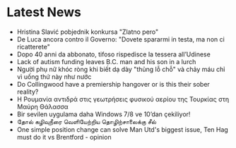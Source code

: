 # Latest News
-  Hristina Slavić pobjednik konkursa "Zlatno pero"
-  De Luca ancora contro il Governo: "Dovete spararmi in testa, ma non ci ricatterete"
-  Dopo 40 anni da abbonato, tifoso rispedisce la tessera all’Udinese
-  Lack of autism funding leaves B.C. man and his son in a lurch
-  Người phụ nữ khóc ròng khi biết dạ dày "thủng lỗ chỗ" và chảy máu chỉ vì uống thứ này như nước
-  Do Collingwood have a premiership hangover or is this their sober reality?
-  Η Ρουμανία αντιδρά στις γεωτρήσεις φυσικού αερίου της Τουρκίας στη Μαύρη Θάλασσα
-  Bir sevilen uygulama daha Windows 7/8 ve 10’dan çekiliyor!
-  தோல் கழிவுநீரை வெளியேற்றிய தொழிற்சாலைக்கு சீல்
-  One simple position change can solve Man Utd's biggest issue, Ten Hag must do it vs Brentford - opinion
